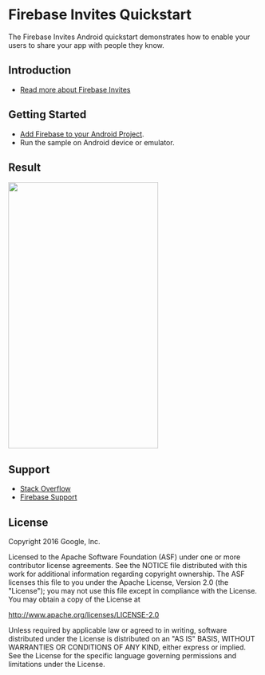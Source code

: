 Firebase Invites Quickstart
=============================

The Firebase Invites Android quickstart demonstrates how to enable your users to share your app with people they know.

Introduction
------------

- [Read more about Firebase Invites](https://firebase.google.com/docs/invites)

Getting Started
---------------

- [Add Firebase to your Android Project](https://firebase.google.com/docs/android/setup).
- Run the sample on Android device or emulator.

Result
-----------
<img src="app/src/screen.png" height="534" width="300"/>

Support
-------

- [Stack Overflow](https://stackoverflow.com/questions/tagged/firebase-invites)
- [Firebase Support](https://firebase.google.com/support/)

License
-------

Copyright 2016 Google, Inc.

Licensed to the Apache Software Foundation (ASF) under one or more contributor
license agreements.  See the NOTICE file distributed with this work for
additional information regarding copyright ownership.  The ASF licenses this
file to you under the Apache License, Version 2.0 (the "License"); you may not
use this file except in compliance with the License.  You may obtain a copy of
the License at

  http://www.apache.org/licenses/LICENSE-2.0

Unless required by applicable law or agreed to in writing, software
distributed under the License is distributed on an "AS IS" BASIS, WITHOUT
WARRANTIES OR CONDITIONS OF ANY KIND, either express or implied.  See the
License for the specific language governing permissions and limitations under
the License.
